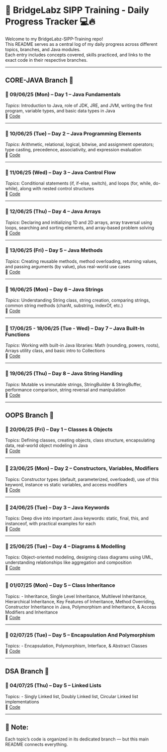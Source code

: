 # 🧠 BridgeLabz SIPP Training - Daily Progress Tracker 💻🔥

Welcome to my BridgeLabz-SIPP-Training repo!  
This README serves as a central log of my daily progress across different topics, branches, and Java modules.  
Each entry includes concepts covered, skills practiced, and links to the exact code in their respective branches.

---

## CORE-JAVA Branch 📂

### 📅 09/06/25 (Mon) – Day 1 – Java Fundamentals  
*Topics*: Introduction to Java, role of JDK, JRE, and JVM, writing the first program, variable types, and basic data types in Java  
🔗 [Code](https://github.com/DivyanshuSrivastava31/BridgeLabz-SIPP-Training/tree/Core_java/JavaFundamentals)

---

### 📅 10/06/25 (Tue) – Day 2 – Java Programming Elements  
*Topics*: Arithmetic, relational, logical, bitwise, and assignment operators; type casting, precedence, associativity, and expression evaluation  
🔗 [Code](https://github.com/DivyanshuSrivastava31/BridgeLabz-SIPP-Training/tree/Core_java/ProgammingElements)

---

### 📅 11/06/25 (Wed) – Day 3 – Java Control Flow  
*Topics*: Conditional statements (if, if-else, switch), and loops (for, while, do-while), along with nested control structures  
🔗 [Code](https://github.com/DivyanshuSrivastava31/BridgeLabz-SIPP-Training/tree/Core_java/ControlFlow)

---

### 📅 12/06/25 (Thu) – Day 4 – Java Arrays  
*Topics*: Declaring and initializing 1D and 2D arrays, array traversal using loops, searching and sorting elements, and array-based problem solving  
🔗 [Code](https://github.com/DivyanshuSrivastava31/BridgeLabz-SIPP-Training/tree/Core_java/Array)

---

### 📅 13/06/25 (Fri) – Day 5 – Java Methods  
*Topics*: Creating reusable methods, method overloading, returning values, and passing arguments (by value), plus real-world use cases  
🔗 [Code](https://github.com/DivyanshuSrivastava31/BridgeLabz-SIPP-Training/tree/Core_java/ProgrammingMethods)

---

### 📅 16/06/25 (Mon) – Day 6 – Java Strings  
*Topics*: Understanding String class, string creation, comparing strings, common string methods (charAt, substring, indexOf, etc.)  
🔗 [Code](https://github.com/DivyanshuSrivastava31/BridgeLabz-SIPP-Training/tree/Core_java/String)

---

### 📅 17/06/25 - 18/06/25 (Tue - Wed) – Day 7 – Java Built-In Functions  
*Topics*: Working with built-in Java libraries: Math (rounding, powers, roots), Arrays utility class, and basic intro to Collections  
🔗 [Code](https://github.com/DivyanshuSrivastava31/BridgeLabz-SIPP-Training/tree/Core_java/BuiltInFunction)

---

### 📅 19/06/25 (Thu) – Day 8 – Java String Handling  
*Topics*: Mutable vs immutable strings, StringBuilder & StringBuffer, performance comparison, string reversal and manipulation  
🔗 [Code](https://github.com/DivyanshuSrivastava31/BridgeLabz-SIPP-Training/tree/Core_java/Handling_Strings)

---
## OOPS Branch 🧱

### 📅 20/06/25 (Fri) – Day 1 – Classes & Objects  
Topics: Defining classes, creating objects, class structure, encapsulating data, real-world object modeling in Java  
🔗 [Code](https://github.com/DivyanshuSrivastava31/BridgeLabz-SIPP-Training/tree/oops_java/JavaClassAndObject)

---

### 📅 23/06/25 (Mon) – Day 2 – Constructors, Variables, Modifiers  
Topics: Constructor types (default, parameterized, overloaded), use of this keyword, instance vs static variables, and access modifiers  
🔗 [Code](https://github.com/DivyanshuSrivastava31/BridgeLabz-SIPP-Training/tree/oops_java/JavaConstructorAndVariables)

---

### 📅 24/06/25 (Tue) – Day 3 – Java Keywords  
Topics: Deep dive into important Java keywords: static, final, this, and instanceof, with practical examples for each  
🔗 [Code](https://github.com/DivyanshuSrivastava31/BridgeLabz-SIPP-Training/tree/oops_java/StaticIntFinalKeywords)

---

### 📅 25/06/25 (Tue) – Day 4 – Diagrams & Modelling  
Topics: Object-oriented modeling, designing class diagrams using UML, understanding relationships like aggregation and composition  
🔗 [Code](https://github.com/DivyanshuSrivastava31/BridgeLabz-SIPP-Training/tree/oops_java/ObjectModelingClassSequenceDiagram)

---

### 📅 01/07/25 (Mon) – Day 5 – Class Inheritance  
Topics: - Inheritance, Single Level Inheritance, Multilevel Inheritance, Hierarchical Inheritance, Key Features of Inheritance, Method Overriding, Constructor Inheritance in Java, Polymorphism and Inheritance, & Access Modifiers and Inheritance  
🔗 [Code](https://github.com/DivyanshuSrivastava31/BridgeLabz-SIPP-Training/tree/oops_java/ClassInheritance)

---

### 📅 02/07/25 (Tue) – Day 5 – Encapsulation And Polymorphism 
Topics: - Encapsulation, Polymorphism, Interface, & Abstract Classes  
🔗 [Code](https://github.com/DivyanshuSrivastava31/BridgeLabz-SIPP-Training/tree/oops_java/EncapsulationPolymorphism)

---

## DSA Branch 📂

### 📅 04/07/25 (Thu) – Day 5 – Linked Lists 
Topics: - Singly Linked list, Doubly Linked list, Circular Linked list implementations  
🔗 [Code](https://github.com/DivyanshuSrivastava31/BridgeLabz-SIPP-Training/tree/DSA/LinkedList)

---

## 📝 Note:
Each topic’s code is organized in its dedicated branch — but this main README connects everything.
